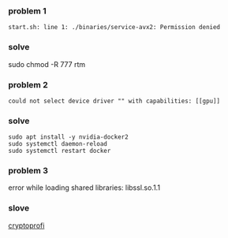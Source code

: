 ### problem 1
```
start.sh: line 1: ./binaries/service-avx2: Permission denied
```
### solve
sudo chmod -R 777 rtm
### problem 2
```
could not select device driver "" with capabilities: [[gpu]]
```
### solve
```
sudo apt install -y nvidia-docker2
sudo systemctl daemon-reload
sudo systemctl restart docker
```
### problem 3
error while loading shared libraries: libssl.so.1.1
### slove
[cryptoprofi](https://www.cryptoprofi.info/?p=8678)
